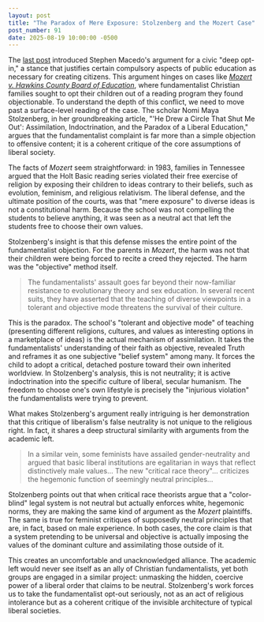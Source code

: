 ```yaml
---
layout: post
title: "The Paradox of Mere Exposure: Stolzenberg and the Mozert Case"
post_number: 91
date: 2025-08-19 10:00:00 -0500
---
```


The [last post](/post-90) introduced Stephen Macedo's argument for a civic "deep opt-in," a stance that justifies certain compulsory aspects of public education as necessary for creating citizens. This argument hinges on cases like [*Mozert v. Hawkins County Board of Education*](https://en.wikipedia.org/wiki/Mozert_v._Hawkins), where fundamentalist Christian families sought to opt their children out of a reading program they found objectionable. To understand the depth of this conflict, we need to move past a surface-level reading of the case. The scholar Nomi Maya Stolzenberg, in her groundbreaking article, "'He Drew a Circle That Shut Me Out': Assimilation, Indoctrination, and the Paradox of a Liberal Education," argues that the fundamentalist complaint is far more than a simple objection to offensive content; it is a coherent critique of the core assumptions of liberal society.

The facts of *Mozert* seem straightforward: in 1983, families in Tennessee argued that the Holt Basic reading series violated their free exercise of religion by exposing their children to ideas contrary to their beliefs, such as evolution, feminism, and religious relativism. The liberal defense, and the ultimate position of the courts, was that "mere exposure" to diverse ideas is not a constitutional harm. Because the school was not compelling the students to believe anything, it was seen as a neutral act that left the students free to choose their own values.

Stolzenberg's insight is that this defense misses the entire point of the fundamentalist objection. For the parents in *Mozert*, the harm was not that their children were being forced to recite a creed they rejected. The harm was the "objective" method itself.

> The fundamentalists' assault goes far beyond their now-familiar resistance to evolutionary theory and sex education. In several recent suits, they have asserted that the teaching of diverse viewpoints in a tolerant and objective mode threatens the survival of their culture.

This is the paradox. The school's "tolerant and objective mode" of teaching (presenting different religions, cultures, and values as interesting options in a marketplace of ideas) is the actual mechanism of assimilation. It takes the fundamentalists' understanding of their faith as objective, revealed Truth and reframes it as one subjective "belief system" among many. It forces the child to adopt a critical, detached posture toward their own inherited worldview. In Stolzenberg's analysis, this is not neutrality; it is active indoctrination into the specific culture of liberal, secular humanism. The freedom to choose one's own lifestyle is precisely the "injurious violation" the fundamentalists were trying to prevent.

What makes Stolzenberg's argument really intriguing is her demonstration that this critique of liberalism's false neutrality is not unique to the religious right. In fact, it shares a deep structural similarity with arguments from the academic left.

> In a similar vein, some feminists have assailed gender-neutrality and argued that basic liberal institutions are egalitarian in ways that reflect distinctively male values... The new "critical race theory"... criticizes the hegemonic function of seemingly neutral principles...

Stolzenberg points out that when critical race theorists argue that a "color-blind" legal system is not neutral but actually enforces white, hegemonic norms, they are making the same kind of argument as the *Mozert* plaintiffs. The same is true for feminist critiques of supposedly neutral principles that are, in fact, based on male experience. In both cases, the core claim is that a system pretending to be universal and objective is actually imposing the values of the dominant culture and assimilating those outside of it.

This creates an uncomfortable and unacknowledged alliance. The academic left would never see itself as an ally of Christian fundamentalists, yet both groups are engaged in a similar project: unmasking the hidden, coercive power of a liberal order that claims to be neutral. Stolzenberg's work forces us to take the fundamentalist opt-out seriously, not as an act of religious intolerance but as a coherent critique of the invisible architecture of typical liberal societies.